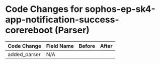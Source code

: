 # Code Changes for sophos-ep-sk4-app-notification-success-corereboot (Parser)

| Code Change | Field Name | Before | After |
|-------------|------------|--------|-------|
| added_parser | N/A |  |  |